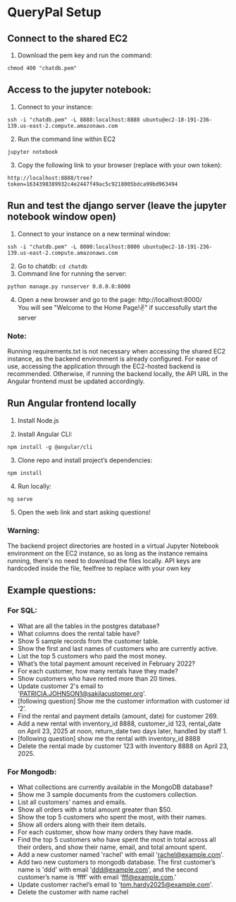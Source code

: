 # QueryPal Setup

## Connect to the shared EC2

1. Download the pem key and run the command:
```
chmod 400 "chatdb.pem"
```

## Access to the jupyter notebook:

1. Connect to your instance:
```
ssh -i "chatdb.pem" -L 8888:localhost:8888 ubuntu@ec2-18-191-236-139.us-east-2.compute.amazonaws.com
```

2. Run the command line within EC2
```
jupyter notebook
```

3. Copy the following link to your browser (replace with your own token):

```
http://localhost:8888/tree?token=1634398389932c4e2447f49ac5c9218005bdca99bd963494 
```

## Run and test the django server (leave the jupyter notebook window open)

1. Connect to your instance on a new terminal window: 
```
ssh -i "chatdb.pem" -L 8000:localhost:8000 ubuntu@ec2-18-191-236-139.us-east-2.compute.amazonaws.com
```

2. Go to chatdb: ```cd chatdb```
3. Command line for running the server: 
```
python manage.py runserver 0.0.0.0:8000
```

4. Open a new browser and go to the page: http://localhost:8000/  
You will see "Welcome to the Home Page!✌️" if successfully start the server

### Note:
Running requirements.txt is not necessary when accessing the shared EC2 instance, as the backend environment is already configured. For ease of use, accessing the application through the EC2-hosted backend is recommended. Otherwise, if running the backend locally, the API URL in the Angular frontend must be updated accordingly.

## Run Angular frontend locally

1. Install Node.js

2. Install Angular CLI:

```
npm install -g @angular/cli
```

3. Clone repo and install project’s dependencies:

```
npm install
```

4. Run locally:

```
ng serve
```

5. Open the web link and start asking questions! 


### Warning:
The backend project directories are hosted in a virtual Jupyter Notebook environment on the EC2 instance, so as long as the instance remains running, there's no need to download the files locally. API keys are hardcoded inside the file, feelfree to replace with your own key

## Example questions: 

### For SQL:
- What are all the tables in the postgres database?
- What columns does the rental table have?
- Show 5 sample records from the customer table.
- Show the first and last names of customers who are currently active.
- List the top 5 customers who paid the most money.
- What’s the total payment amount received in February 2022?
- For each customer, how many rentals have they made?
- Show customers who have rented more than 20 times.
- Update customer 2's email to 'PATRICIA.JOHNSON1@sakilacustomer.org'.
- [following question] Show me the customer information with customer id ‘2’.
- Find the rental and payment details (amount, date) for customer 269.
- Add a new rental with inventory_id 8888, customer_id 123, rental_date on April 23, 2025 at noon, return_date two days later, handled by staff 1.
- [following question] show me the rental with inventory_id 8888
- Delete the rental made by customer 123 with inventory 8888 on April 23, 2025.

### For Mongodb:

- What collections are currently available in the MongoDB database?
- Show me 3 sample documents from the customers collection.
- List all customers' names and emails.
- Show all orders with a total amount greater than $50.
- Show the top 5 customers who spent the most, with their names.
- Show all orders along with their item details.
- For each customer, show how many orders they have made.
- Find the top 5 customers who have spent the most in total across all their orders, and show their name, email, and total amount spent.
- Add a new customer named 'rachel' with email 'rachel@example.com'.
- Add two new customers to mongodb database. The first customer’s name is 'ddd' with email 'ddd@example.com', and the second customer’s name is ‘ffff’ with email ‘fff@example.com.’
- Update customer rachel’s email to 'tom.hardy2025@example.com'.
- Delete the customer with name rachel





